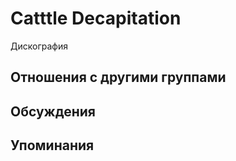# Catttle Decapitation

Дискография

## Отношения с другими группами


## Обсуждения


## Упоминания

